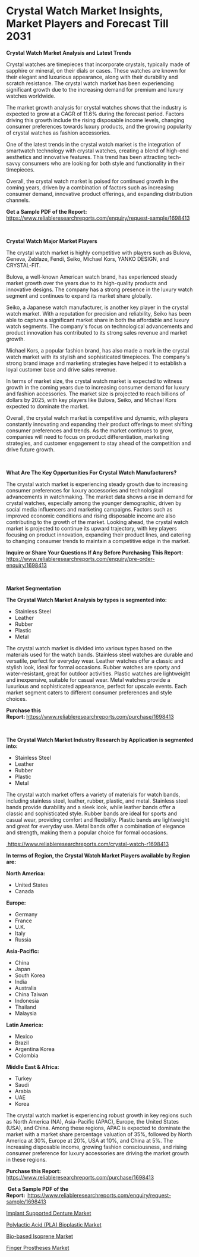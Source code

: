 <p><h1>Crystal Watch Market Insights, Market Players and Forecast Till 2031</h1></p><p><strong>Crystal Watch Market Analysis and Latest Trends</strong></p>
<p><p>Crystal watches are timepieces that incorporate crystals, typically made of sapphire or mineral, on their dials or cases. These watches are known for their elegant and luxurious appearance, along with their durability and scratch resistance. The crystal watch market has been experiencing significant growth due to the increasing demand for premium and luxury watches worldwide.</p><p>The market growth analysis for crystal watches shows that the industry is expected to grow at a CAGR of 11.6% during the forecast period. Factors driving this growth include the rising disposable income levels, changing consumer preferences towards luxury products, and the growing popularity of crystal watches as fashion accessories.</p><p>One of the latest trends in the crystal watch market is the integration of smartwatch technology with crystal watches, creating a blend of high-end aesthetics and innovative features. This trend has been attracting tech-savvy consumers who are looking for both style and functionality in their timepieces.</p><p>Overall, the crystal watch market is poised for continued growth in the coming years, driven by a combination of factors such as increasing consumer demand, innovative product offerings, and expanding distribution channels.</p></p>
<p><strong>Get a Sample PDF of the Report:&nbsp;</strong> <a href="https://www.reliableresearchreports.com/enquiry/request-sample/1698413">https://www.reliableresearchreports.com/enquiry/request-sample/1698413</a></p>
<p>&nbsp;</p>
<p><strong>Crystal Watch Major Market Players</strong></p>
<p><p>The crystal watch market is highly competitive with players such as Bulova, Geneva, Zeblaze, Fendi, Seiko, Michael Kors, YANKO DESIGN, and CRYSTAL-FIT. </p><p>Bulova, a well-known American watch brand, has experienced steady market growth over the years due to its high-quality products and innovative designs. The company has a strong presence in the luxury watch segment and continues to expand its market share globally.</p><p>Seiko, a Japanese watch manufacturer, is another key player in the crystal watch market. With a reputation for precision and reliability, Seiko has been able to capture a significant market share in both the affordable and luxury watch segments. The company's focus on technological advancements and product innovation has contributed to its strong sales revenue and market growth.</p><p>Michael Kors, a popular fashion brand, has also made a mark in the crystal watch market with its stylish and sophisticated timepieces. The company's strong brand image and marketing strategies have helped it to establish a loyal customer base and drive sales revenue.</p><p>In terms of market size, the crystal watch market is expected to witness growth in the coming years due to increasing consumer demand for luxury and fashion accessories. The market size is projected to reach billions of dollars by 2025, with key players like Bulova, Seiko, and Michael Kors expected to dominate the market.</p><p>Overall, the crystal watch market is competitive and dynamic, with players constantly innovating and expanding their product offerings to meet shifting consumer preferences and trends. As the market continues to grow, companies will need to focus on product differentiation, marketing strategies, and customer engagement to stay ahead of the competition and drive future growth.</p></p>
<p>&nbsp;</p>
<p><strong>What Are The Key Opportunities For Crystal Watch Manufacturers?</strong></p>
<p><p>The crystal watch market is experiencing steady growth due to increasing consumer preferences for luxury accessories and technological advancements in watchmaking. The market data shows a rise in demand for crystal watches, especially among the younger demographic, driven by social media influencers and marketing campaigns. Factors such as improved economic conditions and rising disposable income are also contributing to the growth of the market. Looking ahead, the crystal watch market is projected to continue its upward trajectory, with key players focusing on product innovation, expanding their product lines, and catering to changing consumer trends to maintain a competitive edge in the market.</p></p>
<p><strong>Inquire or Share Your Questions If Any Before Purchasing This Report:</strong> <a href="https://www.reliableresearchreports.com/enquiry/pre-order-enquiry/1698413">https://www.reliableresearchreports.com/enquiry/pre-order-enquiry/1698413</a></p>
<p>&nbsp;</p>
<p><strong>Market Segmentation</strong></p>
<p><strong>The Crystal Watch Market Analysis by types is segmented into:</strong></p>
<p><ul><li>Stainless Steel</li><li>Leather</li><li>Rubber</li><li>Plastic</li><li>Metal</li></ul></p>
<p><p>The crystal watch market is divided into various types based on the materials used for the watch bands. Stainless steel watches are durable and versatile, perfect for everyday wear. Leather watches offer a classic and stylish look, ideal for formal occasions. Rubber watches are sporty and water-resistant, great for outdoor activities. Plastic watches are lightweight and inexpensive, suitable for casual wear. Metal watches provide a luxurious and sophisticated appearance, perfect for upscale events. Each market segment caters to different consumer preferences and style choices.</p></p>
<p><strong>Purchase this Report:&nbsp;</strong><a href="https://www.reliableresearchreports.com/purchase/1698413">https://www.reliableresearchreports.com/purchase/1698413</a></p>
<p>&nbsp;</p>
<p><strong>The Crystal Watch Market Industry Research by Application is segmented into:</strong></p>
<p><ul><li>Stainless Steel</li><li>Leather</li><li>Rubber</li><li>Plastic</li><li>Metal</li></ul></p>
<p><p>The crystal watch market offers a variety of materials for watch bands, including stainless steel, leather, rubber, plastic, and metal. Stainless steel bands provide durability and a sleek look, while leather bands offer a classic and sophisticated style. Rubber bands are ideal for sports and casual wear, providing comfort and flexibility. Plastic bands are lightweight and great for everyday use. Metal bands offer a combination of elegance and strength, making them a popular choice for formal occasions.</p></p>
<p><a href="https://www.reliableresearchreports.com/crystal-watch-r1698413">&nbsp;https://www.reliableresearchreports.com/crystal-watch-r1698413</a></p>
<p><strong>In terms of Region, the Crystal Watch Market Players available by Region are:</strong></p>
<p>
    <p> <strong> North America: </strong>
        <ul>
            <li>United States</li>
            <li>Canada</li>
        </ul>
        </p> 
    <p> <strong> Europe: </strong>
        <ul>
            <li>Germany</li>
            <li>France</li>
            <li>U.K.</li>
            <li>Italy</li>
            <li>Russia</li>
        </ul>
        </p> 
    <p> <strong> Asia-Pacific: </strong>
        <ul>
            <li>China</li>
            <li>Japan</li>
            <li>South Korea</li>
            <li>India</li>
            <li>Australia</li>
            <li>China Taiwan</li>
            <li>Indonesia</li>
            <li>Thailand</li>
            <li>Malaysia</li>
        </ul>
        </p> 
    <p> <strong> Latin America: </strong>
        <ul>
            <li>Mexico</li>
            <li>Brazil</li>
            <li>Argentina Korea</li>
            <li>Colombia</li>
        </ul>
        </p> 
    <p> <strong> Middle East & Africa: </strong>
        <ul>
            <li>Turkey</li>
            <li>Saudi</li>
            <li>Arabia</li>
            <li>UAE</li>
            <li>Korea</li>
        </ul>
    </p>
    </p>
<p><p>The crystal watch market is experiencing robust growth in key regions such as North America (NA), Asia-Pacific (APAC), Europe, the United States (USA), and China. Among these regions, APAC is expected to dominate the market with a market share percentage valuation of 35%, followed by North America at 30%, Europe at 20%, USA at 10%, and China at 5%. The increasing disposable income, growing fashion consciousness, and rising consumer preference for luxury accessories are driving the market growth in these regions.</p></p>
<p><strong>Purchase this Report: </strong><a href="https://www.reliableresearchreports.com/purchase/1698413">https://www.reliableresearchreports.com/purchase/1698413</a></p>
<p>&nbsp;<strong>Get a Sample PDF of the Report:&nbsp;&nbsp;</strong><a href="https://www.reliableresearchreports.com/enquiry/request-sample/1698413">https://www.reliableresearchreports.com/enquiry/request-sample/1698413</a></p>
<p><strong></strong></p>
<p><p><a href="https://www.linkedin.com/pulse/implant-supported-denture-market-analysis-sze-forecasted-period-ngqhe">Implant Supported Denture Market</a></p><p><a href="https://github.com/edytherolanlouisejk1miz0wig/Market-Research-Report-List-2/blob/main/polylactic-acid-pla-bioplastic-market.md">Polylactic Acid (PLA) Bioplastic Market</a></p><p><a href="https://github.com/EunaWiegad2023/Market-Research-Report-List-1/blob/main/bio-based-isoprene-market.md">Bio-based Isoprene Market</a></p><p><a href="https://www.linkedin.com/pulse/finger-prosthesesnbspmarket-focuses-market-share-size-projected-x0tdf">Finger Prostheses Market</a></p></p>